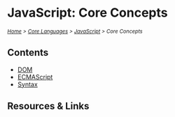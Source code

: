 # JavaScript: Core Concepts

<em>
<sub><a href='../../../README.md'>Home</a> > <a href='../../core-languages.md'>Core Languages</a> > <a href='../javascript.md'>JavaScript</a> > Core Concepts</sub>
</em>

## Contents

* [DOM](./javascript.core.dom.md)
* [ECMAScript](./javascript.core.ecmascript.md)
* [Syntax](javascript.core.syntax.md)

## Resources & Links
